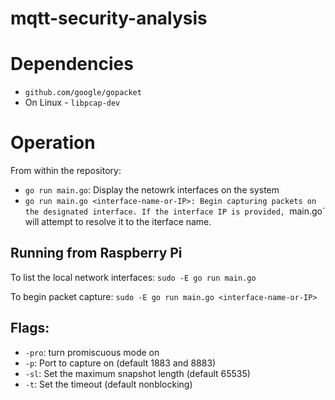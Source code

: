 # mqtt-security-analysis
# Dependencies
* `github.com/google/gopacket`
* On Linux - `libpcap-dev`

# Operation
From within the repository:
* `go run main.go`: Display the netowrk interfaces on the system
* `go run main.go <interface-name-or-IP>: Begin capturing packets on the designated interface. If the interface IP is provided, `main.go` will attempt to resolve it to the iterface name.

## Running from Raspberry Pi
To list the local network interfaces: `sudo -E go run main.go `

To begin packet capture: `sudo -E go run main.go <interface-name-or-IP>`
## Flags:
* `-pro`: turn promiscuous mode on
* `-p`: Port to capture on (default 1883 and 8883)
* `-sl`: Set the maximum snapshot length (default 65535)
* `-t`: Set the timeout (default nonblocking)
